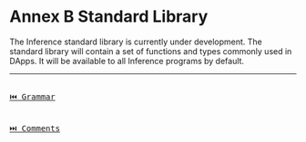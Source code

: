 # Annex B Standard Library

The Inference standard library is currently under development. The standard library will contain a set of functions and types commonly used in DApps. It will be available to all Inference programs by default.

---

[<kbd><br>⏮️ Grammar<br><br></kbd>](./grammar.md)
[<kbd><br>⏭️ Comments<br><br></kbd>](./comments.md)
